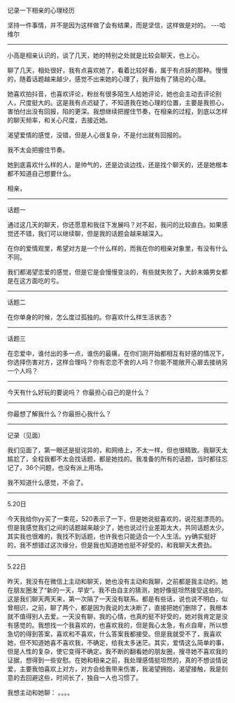 记录一下相亲的心理经历

坚持一件事情，并不是因为这样做了会有结果，而是坚信，这样做是对的。 ---哈维尔

----
小高是相亲认识的，谈了几天，她的特别之处就是比较会聊天，也上心。

聊了几天，相处很好，我有点喜欢她了，看着比较好看，属于有点妖的那种。慢慢的，随着话题越来越少，感觉不出来她的心理了，我开始有了猜忌的心理。

她喜欢拍抖音，也喜欢评论，粉丝有很多陌生人给她评论，她也会主动去评论别人，尺度挺大的。这是我有点迟疑了，不知道我在她心理的位置，主要是我担心，害怕付出没有回报，陷的更深。我想继续把握住节奏，在相亲的过程，到底以怎样的聊天频率，和关心尺度，去接近她。

渴望爱情的感觉，没错，但是人心很复杂，不是付出就有回报的。

我不太会把握住节奏。

她到底喜欢什么样的人，是帅气的，还是边谈边找，还是找个聊天的，还是她根本都不知道自己想要什么。

相亲，

----
话题一

通过这几天的聊天，你还愿意和我往下发展吗？对不起，我问的比较直白。如果感觉还不错，我们可以继续聊，但是我的话题会越来越深入。

在你的爱情观里，希望对方是一个什么样的，而我在你的相亲对象里，有没有什么不同。

我们都渴望恋爱的感觉，但是它是会慢慢变淡的，有些就失败了，大龄未婚男女都是在这方面吃的亏。

----
话题二

在你单身的时候，怎么度过孤独的。你喜欢什么样生活状态？

----
话题三

在恋爱中，谁付出的多一点，谁伤的最痛，在你们刚开始都相互有好感的情况下，你选择伤害对方，这样合理吗？你有恋恋不舍的人吗？你能不能敞开心扉去接纳另一个人吗？

----
今天有什么好玩的要说吗？ 你最担心自己的是什么？

----
你最想了解我什么？你最担心我什么？

----
记录（见面）

我们见面了，第一眼还是挺诧异的，和网络上，不太一样，但也很精致。我聊天太尴尬了，全程我都不太会找话题，都是她找的。我准备的所有的话题，当时都往忘记了，36个问题，也没有派上用场。

我不知道什么感觉，不会了。

------
5.20日

今天我给你yy买了一束花，520表示了一下，但是她说挺喜欢的，说花挺漂亮的。但是我感觉我们之间的话题越来越少了，她也说过行业差距太大，共同话题太少。其实我也很难的，我找不到话题，也许我也只能适合一个人生活。yy确实挺好的，我不想错过这次缘分，但是我也知道她也挺不好受的，和我聊天太费劲。

------
5.22日

昨天，我没有在微信上主动和聊天，她也没有主动和我聊，之前都是我主动的。她在朋友圈发了“新的一天，早安”。我不由自主的猜测，她好像挺坦然接受这些的。这是我们聊天两天来，第一次隔了一天没有联系。都是有些话，说也说不明白，似曾相识，之前，聊了两个，都是因为我说的太决断了，直接把她们删除了，我根本就不值得别人去爱。一天没有聊，我的心情，也真的挺不好受的，她对我肯定是没有感觉的。我想找一个我喜欢的，也喜欢我的，但是我心太急，有点自卑，所以想急切的得到答案，喜欢和不喜欢，什么答案我都接受。但是我就受不了，我喜欢她，但不知道她喜不喜欢我，不确定，给我太多迷茫。其实，爱情这么简单的事，但是人性的复杂，使它变得不确定。我不断的翻看她的朋友圈，搜寻她不喜欢我的证据，想得到一些安慰。在她和相亲之前，我处理感情挺坦然的，真的不想谈情说爱，主要我怕喜欢上对方，对方会给我带来伤害，我渴望拥抱，渴望接触，我是刻意的去回避这些，时间长了，独自一人也习惯了。

我想主动和她聊：
。。。。



